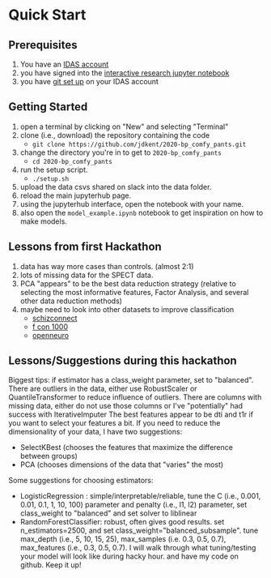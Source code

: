 # Quick Start

## Prerequisites

1. You have an [IDAS account](https://hpc.uiowa.edu/compute/interactive-data-analytics-service-idas)
2. you have signed into the [interactive research jupyter notebook](https://notebooks.hpc.uiowa.edu/research-interactive)
3. you have [git set up](http://swcarpentry.github.io/git-novice/02-setup/index.html) on your IDAS account

## Getting Started

1. open a terminal by clicking on "New" and selecting "Terminal"
2. clone (i.e., download) the repository containing the code
    - `git clone https://github.com/jdkent/2020-bp_comfy_pants.git`
3. change the directory you're in to get to `2020-bp_comfy_pants`
    - `cd 2020-bp_comfy_pants`
4. run the setup script.
    - `./setup.sh`
5. upload the data csvs shared on slack into the data folder.
6. reload the main jupyterhub page.
7. using the jupyterhub interface, open the notebook with your name.
8. also open the `model_example.ipynb` notebook to get inspiration on how to make models.

## Lessons from first Hackathon

1. data has way more cases than controls. (almost 2:1)
2. lots of missing data for the SPECT data.
3. PCA "appears" to be the best data reduction strategy (relative to selecting the most informative features,
   Factor Analysis, and several other data reduction methods)
4. maybe need to look into other datasets to improve classification
    - [schizconnect](http://schizconnect.org/)
    - [f con 1000](http://fcon_1000.projects.nitrc.org/)
    - [openneuro](https://openneuro.org/)

## Lessons/Suggestions during this hackathon

Biggest tips:
if estimator has a class_weight  parameter, set to "balanced".
There are outliers in the data, either use RobustScaler or QuantileTransformer to reduce influence of outliers.
There are columns with missing data, either do not use those columns or I've "potentially" had success with IterativeImputer
The best features appear to be dti and t1r if you want to select your features a bit.
If you need to reduce the dimensionality of your data, I have two suggestions:
- SelectKBest (chooses the features that maximize the difference between groups)
- PCA (chooses dimensions of the data that "varies" the most)

Some suggestions for choosing estimators:
- LogisticRegression : simple/interpretable/reliable, tune the C (i.e., 0.001, 0.01, 0.1, 1, 10, 100) parameter and penalty (i.e., l1, l2) parameter, set class_weight to "balanced"  and set solver to liblinear 
- RandomForestClassifier: robust, often gives good results. set n_estimators=2500, and set class_weight="balanced_subsample". tune max_depth (i.e., 5, 10, 15, 25), max_samples (i.e. 0.3, 0.5, 0.7), max_features (i.e., 0.3, 0.5, 0.7).
I will walk through what tuning/testing your model will look like during hacky hour. and have my code on github.
Keep it up!

